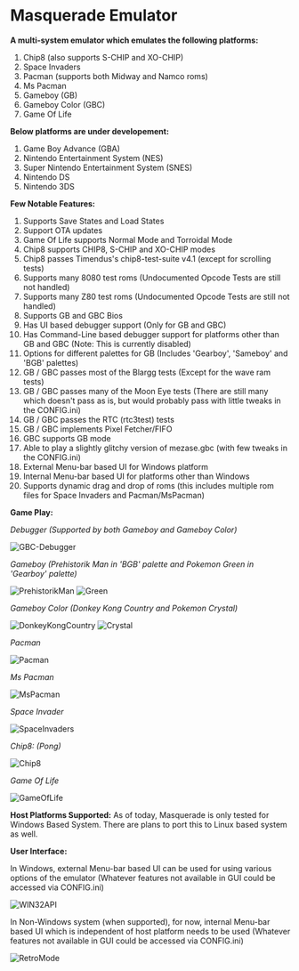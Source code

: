 # Masquerade Emulator

**A multi-system emulator which emulates the following platforms:**
1) Chip8 (also supports S-CHIP and XO-CHIP)
2) Space Invaders
3) Pacman (supports both Midway and Namco roms)
4) Ms Pacman
5) Gameboy (GB)
6) Gameboy Color (GBC)
7) Game Of Life

**Below platforms are under developement:**
1) Game Boy Advance (GBA)
2) Nintendo Entertainment System (NES)
3) Super Nintendo Entertainment System (SNES)
4) Nintendo DS
5) Nintendo 3DS

**Few Notable Features:**
1) Supports Save States and Load States
2) Support OTA updates
3) Game Of Life supports Normal Mode and Torroidal Mode
4) Chip8 supports CHIP8, S-CHIP and XO-CHIP modes
5) Chip8 passes Timendus's chip8-test-suite v4.1 (except for scrolling tests)
6) Supports many 8080 test roms (Undocumented Opcode Tests are still not handled)
7) Supports many Z80 test roms (Undocumented Opcode Tests are still not handled)
8) Supports GB and GBC Bios
9) Has UI based debugger support (Only for GB and GBC)
10) Has Command-Line based debugger support for platforms other than GB and GBC (Note: This is currently disabled)
11) Options for different palettes for GB (Includes 'Gearboy', 'Sameboy' and 'BGB' palettes)
12) GB / GBC passes most of the Blargg tests (Except for the wave ram tests)
13) GB / GBC passes many of the Moon Eye tests (There are still many which doesn't pass as is, but would probably pass with little tweaks in the CONFIG.ini)
14) GB / GBC passes the RTC (rtc3test) tests
15) GB / GBC implements Pixel Fetcher/FIFO
16) GBC supports GB mode
17) Able to play a slightly glitchy version of mezase.gbc (with few tweaks in the CONFIG.ini) 
18) External Menu-bar based UI for Windows platform
19) Internal Menu-bar based UI for platforms other than Windows
20) Supports dynamic drag and drop of roms (this includes multiple rom files for Space Invaders and Pacman/MsPacman)

**Game Play:**

_Debugger (Supported by both Gameboy and Gameboy Color)_

![GBC-Debugger](https://github.com/Kotambail-Hegde/Masquerade-Emulator/assets/29670073/50e26ee3-abd8-432a-bbaa-0ca8891fc892)

_Gameboy_ _(Prehistorik Man in 'BGB' palette and Pokemon Green in 'Gearboy' palette)_

![PrehistorikMan](https://github.com/Kotambail-Hegde/Masquerade-Emulator/assets/29670073/8819c689-b3ad-444e-bece-d43a993e05b7) ![Green](https://github.com/Kotambail-Hegde/Masquerade-Emulator/assets/29670073/519c7f6e-ebb1-4e60-b677-d860ffb0f8a1)

_Gameboy Color_ _(Donkey Kong Country and Pokemon Crystal)_

![DonkeyKongCountry](https://github.com/Kotambail-Hegde/Masquerade-Emulator/assets/29670073/3d6bfb58-ae88-4b66-b299-ef20faf67112) ![Crystal](https://github.com/Kotambail-Hegde/Masquerade-Emulator/assets/29670073/3b318907-dc70-4488-8552-729b98504603)

_Pacman_

![Pacman](https://github.com/Kotambail-Hegde/Masquerade-Emulator/assets/29670073/81b421c4-bb53-4985-ae15-90d8dd572b5a) 

_Ms Pacman_

![MsPacman](https://github.com/Kotambail-Hegde/Masquerade-Emulator/assets/29670073/b55f29d8-fcfb-4d5b-b30c-fb9b8afe0e35)

_Space Invader_

![SpaceInvaders](https://github.com/Kotambail-Hegde/Masquerade-Emulator/assets/29670073/afac2f45-75e0-4a24-b087-1499360cf703)

_Chip8:_ _(Pong)_

![Chip8](https://github.com/Kotambail-Hegde/Masquerade-Emulator/assets/29670073/f162afa0-733e-4d4f-8fdf-7a907cb878e2)

_Game Of Life_

![GameOfLife](https://github.com/Kotambail-Hegde/Masquerade-Emulator/assets/29670073/44bd5adf-bbe5-4edc-a47a-eff03cc8faae)

**Host Platforms Supported:**
As of today, Masquerade is only tested for Windows Based System. There are plans to port this to Linux based system as well.

**User Interface:**

In Windows, external Menu-bar based UI can be used for using various options of the emulator (Whatever features not available in GUI could be accessed via CONFIG.ini)

![WIN32API](https://github.com/Kotambail-Hegde/Masquerade-Emulator/assets/29670073/33d62a3d-9daa-4bfc-b549-4e4bd42b09a3)

In Non-Windows system (when supported), for now, internal Menu-bar based UI which is independent of host platform needs to be used (Whatever features not available in GUI could be accessed via CONFIG.ini)

![RetroMode](https://github.com/Kotambail-Hegde/Masquerade-Emulator/assets/29670073/6b6ae213-20ff-44ef-a7af-bd7adcc56df6)




